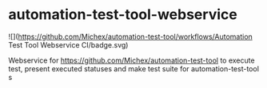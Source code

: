 # automation-test-tool-webservice

![](https://github.com/Michex/automation-test-tool/workflows/Automation Test Tool Webservice CI/badge.svg)


Webservice for https://github.com/Michex/automation-test-tool to execute test, present executed statuses and make test suite for automation-test-tool s
